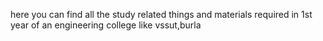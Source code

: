 here you can find all the study related things and materials required in 1st year of an engineering college like vssut,burla 
